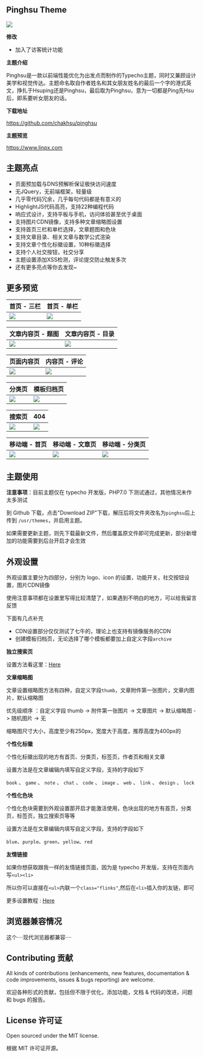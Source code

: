 ## Pinghsu Theme

![](https://ws1.sinaimg.cn/large/7c98397dgy1fdydr3jw0yj20rs0fntaz.jpg)

**修改**

+ 加入了访客统计功能

**主题介绍**

Pinghsu是一款以前端性能优化为出发点而制作的Typecho主题，同时又兼顾设计美学和视觉传达。主题命名取自作者姓名和其女朋友姓名的最后一个字的港式英文，挣扎于Hsuping还是Pinghsu，最后取为Pinghsu，意为一切都是Ping先Hsu后，即系要听女朋友的话。

**下载地址**

https://github.com/chakhsu/pinghsu

**主题预览**

https://www.linpx.com

## 主题亮点

 - 页面预加载与DNS预解析保证极快访问速度
 - 无JQuery，无前端框架，轻量级
 - 几乎零代码冗余，几乎每句代码都是有意义的
 - HighlightJS代码高亮，支持22种编程代码
 - 响应式设计，支持平板与手机，访问体验甚至优于桌面
 - 支持图片CDN镜像，支持多种文章缩略图设置
 - 支持首页三栏和单栏选择，文章题图和色块
 - 支持文章目录、相关文章与数学公式渲染
 - 支持文章个性化标徽设置，10种标徽选择
 - 支持个人社交按钮，社交分享
 - 主题设置添加XSS检测，评论提交防止触发多次
 - 还有更多亮点等你去发现~

## 更多预览

|首页 - 三栏|首页 - 单栏|
|:------|:------|
|![](https://ws1.sinaimg.cn/large/7c98397dgy1fdyeg1l1gsj211w0udnjj.jpg)|![](https://ws1.sinaimg.cn/large/7c98397dgy1fdyegxxy5sj211w0ud7j2.jpg)|

|文章内容页 - 题图|文章内容页 - 目录|
|:------|:------|
|![](https://ws1.sinaimg.cn/large/7c98397dgy1fdyejnfc0fj211w0ud14o.jpg)|![](https://ws1.sinaimg.cn/large/7c98397dgy1fdyekevycsj211w0ud44f.jpg)|

|页面内容页|内容页 - 评论|
|:------|:------|
|![](https://ws1.sinaimg.cn/large/7c98397dgy1fdyerb4zyjj211w0udn0p.jpg)|![](https://ws1.sinaimg.cn/large/7c98397dgy1fdyern8mfjj211w0ud772.jpg)|

|分类页|模板归档页|
|:------|:------|
|![](https://ws1.sinaimg.cn/large/7c98397dgy1fdyes1yb7fj211w0udwhp.jpg)|![](https://ws1.sinaimg.cn/large/7c98397dgy1fdyesdiqxjj211w0ud0vw.jpg)|

|搜索页|404|
|:------|:------|
|![](https://ws1.sinaimg.cn/large/7c98397dgy1fe0flbno1bj223s1oq15m.jpg)|![](https://ws1.sinaimg.cn/large/7c98397dgy1fe0flvltizj223s1oq79a.jpg)|


|移动端 - 首页|移动端 - 文章页|移动端 - 分类页|
|:------|:------|:------|
|![](https://ws1.sinaimg.cn/large/7c98397dgy1fdyesvc4wij20af0ijagh.jpg)|![](https://ws1.sinaimg.cn/large/7c98397dgy1fdyetejn5sj20af0ijta2.jpg)|![](https://ws1.sinaimg.cn/large/7c98397dgy1fdyetxmwe1j20af0ijdgj.jpg)|

## 主题使用

**注意事项**：目前主题仅在 typecho 开发版，PHP7.0 下测试通过，其他情况未作太多测试

到 Github 下载，点击"Download ZIP"下载，解压后将文件夹改名为`pinghsu`后上传到 `/usr/themes`，并启用主题。

如果需要更新主题，则先下载最新文件，然后覆盖原文件即可完成更新，部分新增加的功能需要到后台开启才会生效

## 外观设置

外观设置主要分为四部分，分别为 logo、icon 的设置，功能开关，社交按钮设置，图片CDN镜像

使用注意事项都在设置里写得比较清楚了，如果遇到不明白的地方，可以给我留言反馈

下面有几点补充

 - CDN设置部分仅仅测试了七牛的，理论上也支持有镜像服务的CDN
 - 创建模板归档页，无论选择了哪个模板都要加上自定义字段`archive`

**独立搜索页**

设置方法看这里：[Here](https://www.linpx.com/p/add-a-separate-search-page-to-the-pinghsu-theme.html)

**文章缩略图**

文章设置缩略图方法有四种，自定义字段`thumb`，文章附件第一张图片，文章内图片，默认缩略图

优先级顺序 ：自定义字段 thumb -> 附件第一张图片 -> 文章图片 -> 默认缩略图 -> 随机图片 -> 无

缩略图尺寸大小，高度至少有250px，宽度大于高度，推荐高度为400px的

**个性化标徽**

个性化标徽出现的地方有首页、分类页，标签页，作者页和相关文章

设置方法是在文章编辑内填写自定义字段，支持的字段如下

`book` 、 `game` 、 `note` 、 `chat` 、 `code` 、 `image` 、 `web` 、 `link` 、 `design` 、 `lock`

**个性化色块**

个性化色块需要到外观设置那开启才能激活使用，色块出现的地方有首页，分类页，标签页，独立搜索页等等

设置方法是在文章编辑内填写自定义字段，支持的字段如下

`blue`、`purple`、`green`、`yellow`、`red`

**友情链接**

如果你想获取跟我一样的友情链接页面，因为是 typecho 开发版，支持在页面内写`<ul><li>`

所以你可以直接在`<ul>`内联一个`class="flinks"`,然后在`<li>`插入你的友链，即可

更多设置教程 : [Here](https://www.linpx.com/p/more-detailed-pinghsu-theme-set-tutorial.html)

## 浏览器兼容情况

这个····现代浏览器都兼容····

## Contributing 贡献

All kinds of contributions (enhancements, new features, documentation & code improvements, issues & bugs reporting) are welcome.

欢迎各种形式的贡献，包括但不限于优化，添加功能，文档 & 代码的改进，问题和 bugs 的报告。

## License 许可证

Open sourced under the MIT license.

根据 MIT 许可证开源。
